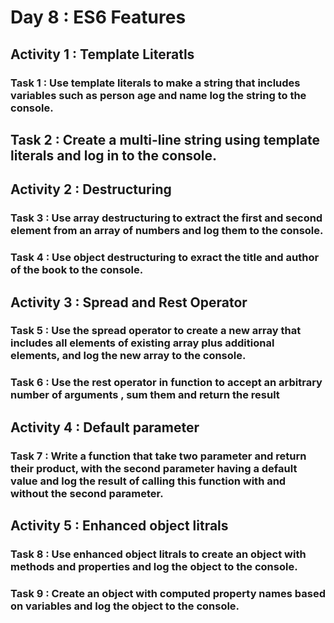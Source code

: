 # Day 8 : ES6 Features

## Activity 1 : Template Literatls
### Task 1 : Use template literals to make a string that includes variables such as person age and name log the string to the console.
## Task 2 : Create a multi-line string using template literals and log in to the console.

## Activity 2 : Destructuring
### Task 3 : Use array destructuring to extract the first and second element from an array of numbers and log them to the console.
### Task 4 : Use object destructuring to exract the title and author of the book to the console.

## Activity 3 : Spread and Rest Operator
### Task 5 : Use the spread operator to create a new array that includes all elements of existing array plus additional elements, and log the new array to the console.
### Task 6 : Use the rest operator in function to accept an arbitrary number of arguments , sum them and return the result

## Activity 4 : Default parameter
### Task 7 : Write a function that take two parameter and return their product, with the second parameter having a default value and log the result of calling this function with and without the second parameter.

## Activity 5 : Enhanced object litrals
### Task 8 : Use enhanced object litrals to create an object with methods and properties and log the object to the console.
### Task 9 : Create an object with computed property names based on variables and log the object to the console.
